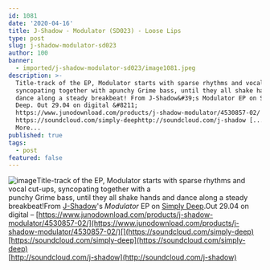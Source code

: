 ```yaml
---
id: 1081
date: '2020-04-16'
title: J-Shadow - Modulator (SD023) - Loose Lips
type: post
slug: j-shadow-modulator-sd023
author: 100
banner:
  - imported/j-shadow-modulator-sd023/image1081.jpeg
description: >-
  Title-track of the EP, Modulator starts with sparse rhythms and vocal cut-ups,
  syncopating together with apunchy Grime bass, until they all shake hands and
  dance along a steady breakbeat! From J-Shadow&#39;s Modulator EP on Simply
  Deep. Out 29.04 on digital &#8211;
  https://www.junodownload.com/products/j-shadow-modulator/4530857-02/
  https://soundcloud.com/simply-deephttp://soundcloud.com/j-shadow [...]Read
  More...
published: true
tags:
  - post
featured: false
---
```

![image](../imported/j-shadow-modulator-sd023/image1081.jpeg)Title-track of the EP, Modulator starts with sparse rhythms and vocal cut-ups, syncopating together with a  
punchy Grime bass, until they all shake hands and dance along a steady breakbeat!From [J-Shadow](https://j-shadow.bandcamp.com/)'s _Modulator_ EP on [Simply Deep](https://simplydeepuk.bandcamp.com/).Out 29.04 on digital – [](https://simplydeepuk.bandcamp.com/)[](https://www.junodownload.com/products/j-shadow-modulator/4530857-02/)[https://www.junodownload.com/products/j-shadow-modulator/4530857-02/](https://www.junodownload.com/products/j-shadow-modulator/4530857-02/)[](https://soundcloud.com/simply-deep)[https://soundcloud.com/simply-deep](https://soundcloud.com/simply-deep)  
[http://soundcloud.com/j-shadow](http://soundcloud.com/j-shadow)